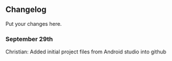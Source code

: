 ## Changelog ## 
Put your changes here.

### September 29th ###
Christian:
Added initial project files from Android studio into github
